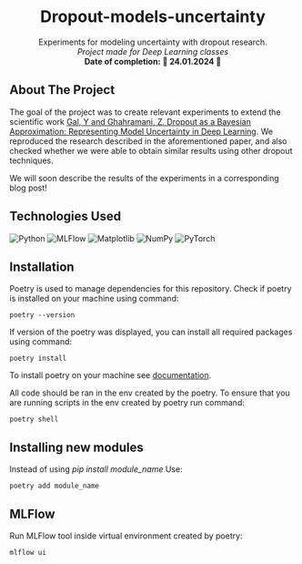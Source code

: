 <div align="center">

# Dropout-models-uncertainty

<p align="center">
    Experiments for modeling uncertainty with dropout research.
    <br />
    <i>Project made for Deep Learning classes</i>
    <br/>
    <b>Date of completion: 📆 24.01.2024 📆</b>
  </p>

</div>

## About The Project

The goal of the project was to create relevant experiments to extend the scientific work [Gal, Y and Ghahramani, Z. Dropout as a Bayesian Approximation:
Representing Model Uncertainty in Deep Learning](https://arxiv.org/pdf/1506.02142.pdf). We reproduced the research described in the aforementioned paper, and also checked whether we were able to obtain similar results using other dropout techniques.

We will soon describe the results of the experiments in a corresponding blog post!

## Technologies Used

![Python](https://img.shields.io/badge/python-3670A0?style=for-the-badge&logo=python&logoColor=ffdd54)
![MLFlow](https://img.shields.io/badge/mlflow-%23d9ead3.svg?style=for-the-badge&logo=numpy&logoColor=blue)
![Matplotlib](https://img.shields.io/badge/Matplotlib-%23ffffff.svg?style=for-the-badge&logo=Matplotlib&logoColor=black)
![NumPy](https://img.shields.io/badge/numpy-%23013243.svg?style=for-the-badge&logo=numpy&logoColor=white)
![PyTorch](https://img.shields.io/badge/PyTorch-%23EE4C2C.svg?style=for-the-badge&logo=PyTorch&logoColor=white)


## Installation

Poetry is used to manage dependencies for this repository. Check if poetry is installed on your machine using command:

```
poetry --version
```

If version of the poetry was displayed, you can install all required packages using command:

```
poetry install
```

To install poetry on your machine see [documentation](https://python-poetry.org/docs/cli/#install).

All code should be ran in the env created by the poetry. To ensure that you are running scripts in the env created by poetry run command:

```
poetry shell
```

## Installing new modules
Instead of using *pip install module_name*
Use:
```
poetry add module_name
```

## MLFlow
Run MLFlow tool inside virtual environment created by poetry:
```
mlflow ui
```
